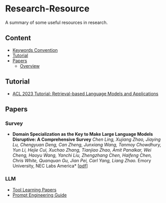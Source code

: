 # Research-Resource

A summary of some useful resources in research.

## Content

- [Keywords Convention](#keywords-convention)
- [Tutorial](#tutorial)
- [Papers](#papers)
  - [Overview](#survey)


## Tutorial
- [ACL 2023 Tutorial: Retrieval-based Language Models and Applications](https://acl2023-retrieval-lm.github.io/)

  
## Papers

### Survey

- **Domain Specialization as the Key to Make Large Language Models Disruptive: A Comprehensive Survey**
  *Chen Ling, Xujiang Zhao, Jiaying Lu, Chengyuan Deng, Can Zheng, Junxiang Wang, Tanmoy Chowdhury, Yun Li, Hejie Cui, Xuchao Zhang, Tianjiao Zhao, Amit Panalkar, Wei Cheng, Haoyu Wang, Yanchi Liu, Zhengzhang Chen, Haifeng Chen, Chris White, Quanquan Gu, Jian Pei, Carl Yang, Liang Zhao.*
  Emory University, NEC Labs America* [[pdf](https://arxiv.org/pdf/2305.18703.pdf)]

### LLM
- [Tool Learning Papers](https://github.com/thunlp/ToolLearningPapers#why-tool-learning)
- [Prompt Engineering Guide](https://www.promptingguide.ai/papers)

